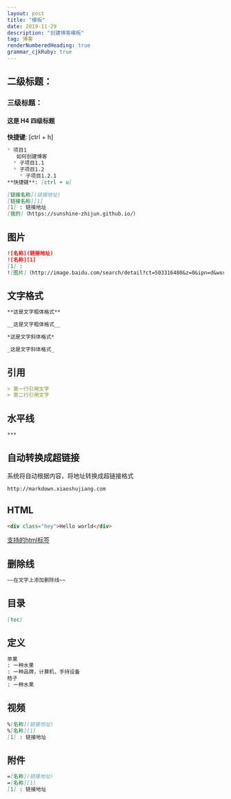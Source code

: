 ```yaml
---
layout: post
title: "模板"
date: 2019-11-29
description: "创建博客模板"
tag: 博客 
renderNumberedHeading: true
grammar_cjkRuby: true
---   
```

## 二级标题：

### 三级标题：
#### 这是 H4 四级标题
**快捷键**: [ctrl + h]
```markdown
* 项目1
   如何创建博客
  * 子项目1.1
  * 子项目1.2
    * 子项目1.2.1
**快捷键**: [ctrl + u]

```
```markdown
[链接名称](链接地址)
[链接名称][1]
[1] : 链接地址
[我的]（https://sunshine-zhijun.github.io/）
```
## 图片
```markdown
![名称](链接地址)
![名称][1]
[1] :
![图片]（http://image.baidu.com/search/detail?ct=503316480&z=0&ipn=d&word=%E5%9B%BE%E7%89%87&hs=0&pn=6&spn=0&di=55990&pi=0&rn=1&tn=baiduimagedetail&is=0%2C0&ie=utf-8&oe=utf-8&cl=2&lm=-1&cs=3209370120%2C2008812818&os=2426017583%2C3484836461&simid=3449127142%2C365241929&adpicid=0&lpn=0&ln=30&fr=ala&fm=&sme=&cg=&bdtype=0&oriquery=&objurl=http%3A%2F%2Fi1.sinaimg.cn%2Fent%2Fd%2F2008-06-04%2FU105P28T3D2048907F326DT20080604225106.jpg&fromurl=ippr_z2C%24qAzdH3FAzdH3Fjgp_z%26e3Bftgw_z%26e3Bv54_z%26e3BvgAzdH3F1AzdH3Fdaab-am-a9AzdH3Fddc8da9bla0_z%26e3Bfip4s&gsm=&islist=&querylist=）
```
## 文字格式
```markdown
**这是文字粗体格式**

__这是文字粗体格式__

*这是文字斜体格式*

_这是文字斜体格式_
```
## 引用
```markdown
> 第一行引用文字
> 第二行引用文字
```

## 水平线
```markdown
***
```
## 自动转换成超链接
系统将自动根据内容，将地址转换成超链接格式
```markdown
http://markdown.xiaoshujiang.com
```
## HTML
```markdown
<div class="hey">Hello world</div>
```
[支持的html标签](https://github.com/github/markup/tree/master#html-sanitization)

## 删除线
```markdown
~~在文字上添加删除线~~
```
## 目录
```markdown
[toc]
```
## 定义
```markdown
苹果
: 一种水果
: 一种品牌，计算机，手持设备
桔子
: 一种水果
```
## 视频
```markdown
%[名称](链接地址)
%[名称][1]
[1] : 链接地址
```

## 附件
```markdown
=[名称](链接地址)
=[名称][1]
[1] : 链接地址
```

